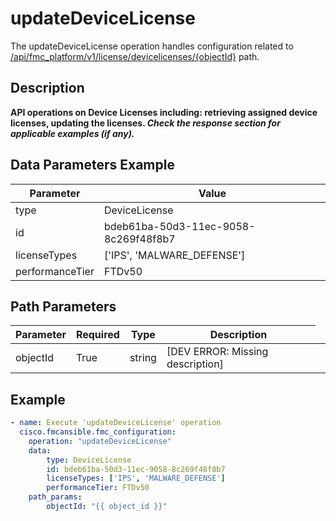 # updateDeviceLicense

The updateDeviceLicense operation handles configuration related to [/api/fmc_platform/v1/license/devicelicenses/{objectId}](/paths//api/fmc_platform/v1/license/devicelicenses/{object_id}.md) path.&nbsp;
## Description
**API operations on Device Licenses including: retrieving assigned device licenses, updating the licenses. _Check the response section for applicable examples (if any)._**

## Data Parameters Example
| Parameter | Value |
| --------- | -------- |
| type | DeviceLicense |
| id | bdeb61ba-50d3-11ec-9058-8c269f48f8b7 |
| licenseTypes | ['IPS', 'MALWARE_DEFENSE'] |
| performanceTier | FTDv50 |

## Path Parameters
| Parameter | Required | Type | Description |
| --------- | -------- | ---- | ----------- |
| objectId | True | string <td colspan=3> [DEV ERROR: Missing description] |

## Example
```yaml
- name: Execute 'updateDeviceLicense' operation
  cisco.fmcansible.fmc_configuration:
    operation: "updateDeviceLicense"
    data:
        type: DeviceLicense
        id: bdeb61ba-50d3-11ec-9058-8c269f48f8b7
        licenseTypes: ['IPS', 'MALWARE_DEFENSE']
        performanceTier: FTDv50
    path_params:
        objectId: "{{ object_id }}"

```